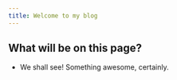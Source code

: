 ```yaml
---
title: Welcome to my blog
---
```


## What will be on this page?
- We shall see! Something awesome, certainly. 

